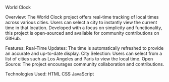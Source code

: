 World Clock

Overview:
The World Clock project offers real-time tracking of local times across various cities. Users can select a city to instantly view the current time in that location. Developed with a focus on simplicity and functionality, this project is open-sourced and available for community contributions on GitHub.

Features:
Real-Time Updates: The time is automatically refreshed to provide an accurate and up-to-date display.
City Selection: Users can select from a list of cities such as Los Angeles and Paris to view the local time.
Open Source: The project encourages community collaboration and contributions.

Technologies Used:
HTML
CSS
JavaScript
